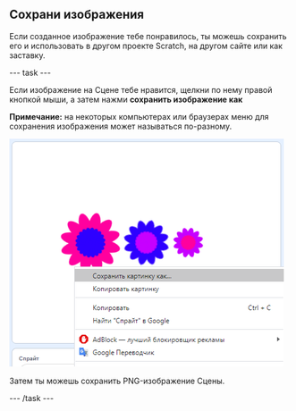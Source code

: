 ## Сохрани изображения

Если созданное изображение тебе понравилось, ты можешь сохранить его и использовать в другом проекте Scratch, на другом сайте или как заставку.

--- task ---

Если изображение на Сцене тебе нравится, щелкни по нему правой кнопкой мыши, а затем нажми **сохранить изображение как**

**Примечание:** на некоторых компьютерах или браузерах меню для сохранения изображения может называться по-разному.

![скриншот](images/flower-save-stage.png)

Затем ты можешь сохранить PNG-изображение Сцены.

--- /task ---